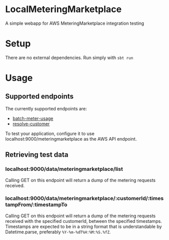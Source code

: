# LocalMeteringMarketplace
A simple webapp for AWS MeteringMarketplace integration testing

# Setup

There are no external dependencies. Run simply with ```sbt run```
    
# Usage

## Supported endpoints

The currently supported endpoints are:
  - [batch-meter-usage](https://docs.aws.amazon.com/cli/latest/reference/meteringmarketplace/batch-meter-usage.html)
  - [resolve-customer](https://docs.aws.amazon.com/cli/latest/reference/meteringmarketplace/resolve-customer.html)
  
To test your application, configure it to use localhost:9000/meteringmarketplace as the AWS API endpoint.

## Retrieving test data

### localhost:9000/data/meteringmarketplace/list

Calling GET on this endpoint will return a dump of the metering requests received.  
  
### localhost:9000/data/meteringmarketplace/:customerId/:timestampFrom/:timestampTo

Calling GET on this endpoint will return a dump of the metering requests received with the specified customerId, between the specified timestamps.  
Timestamps are expected to be in a string format that is understandable by Datetime.parse, preferably ```%Y-%m-%dT%H:%M:%S.%fZ```.
